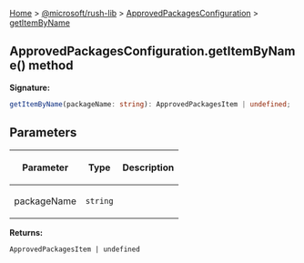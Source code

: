 [Home](./index) &gt; [@microsoft/rush-lib](./rush-lib.md) &gt; [ApprovedPackagesConfiguration](./rush-lib.approvedpackagesconfiguration.md) &gt; [getItemByName](./rush-lib.approvedpackagesconfiguration.getitembyname.md)

## ApprovedPackagesConfiguration.getItemByName() method

<b>Signature:</b>

```typescript
getItemByName(packageName: string): ApprovedPackagesItem | undefined;
```

## Parameters

|  <p>Parameter</p> | <p>Type</p> | <p>Description</p> |
|  --- | --- | --- |
|  <p>packageName</p> | <p>`string`</p> |  |

<b>Returns:</b>

`ApprovedPackagesItem | undefined`

